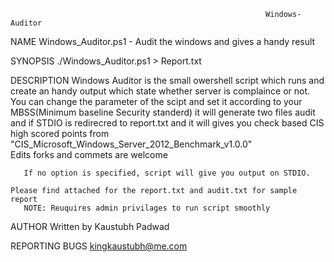                                                              Windows-Auditor                                                           

NAME
       Windows_Auditor.ps1 - Audit the windows and gives a handy result

SYNOPSIS
       ./Windows_Auditor.ps1 > Report.txt

DESCRIPTION
	Windows Auditor is the small owershell script which runs and create an handy output
	which state whether server is complaince or not. You can change the parameter of
	the scipt and set it according to your MBSS(Minimum baseline Security standerd)
	it will generate two files audit and if STDIO is redirecred to report.txt and it will gives
	you check based CIS high scored points from "CIS_Microsoft_Windows_Server_2012_Benchmark_v1.0.0"   
	Edits forks and commets are welcome

       If no option is specified, script will give you output on STDIO.

	Please find attached for the report.txt and audit.txt for sample report 
       NOTE: Reuquires admin privilages to run script smoothly

AUTHOR
       Written by Kaustubh Padwad

REPORTING BUGS
       kingkaustubh@me.com

